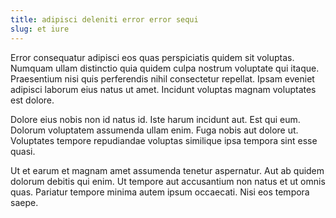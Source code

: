 ```yaml
---
title: adipisci deleniti error error sequi
slug: et iure
---
```


Error consequatur adipisci eos quas perspiciatis quidem sit voluptas. Numquam ullam distinctio quia quidem culpa nostrum voluptate qui itaque. Praesentium nisi quis perferendis nihil consectetur repellat. Ipsam eveniet adipisci laborum eius natus ut amet. Incidunt voluptas magnam voluptates est dolore.

Dolore eius nobis non id natus id. Iste harum incidunt aut. Est qui eum. Dolorum voluptatem assumenda ullam enim. Fuga nobis aut dolore ut. Voluptates tempore repudiandae voluptas similique ipsa tempora sint esse quasi.

Ut et earum et magnam amet assumenda tenetur aspernatur. Aut ab quidem dolorum debitis qui enim. Ut tempore aut accusantium non natus et ut omnis quas. Pariatur tempore minima autem ipsum occaecati. Nisi eos tempora saepe.
